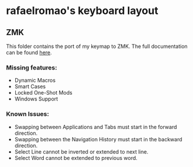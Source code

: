 # rafaelromao's keyboard layout

## ZMK

This folder contains the port of my keymap to ZMK.
The full documentation can be found [here](https://github.com/rafaelromao/keyboards). 

### Missing features:
- Dynamic Macros
- Smart Cases
- Locked One-Shot Mods
- Windows Support

### Known Issues:
- Swapping between Applications and Tabs must start in the forward direction.
- Swapping between the Navigation History must start in the backward direction.
- Select Line cannot be inverted or extended to next line.
- Select Word cannot be extended to previous word.